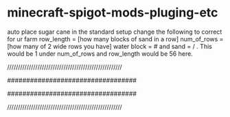 # minecraft-spigot-mods-pluging-etc
auto place sugar cane in the standard setup 
change the following to correct for ur farm
row_length = [how many blocks of sand in a row]
num_of_rows = [how many of 2 wide rows you have]
water block = # and sand = / . This would be 1 under num_of_rows and row_length would be 56 here.


/////////////////////////////////////////////////////

##################################
                                  
##################################

/////////////////////////////////////////////////////
